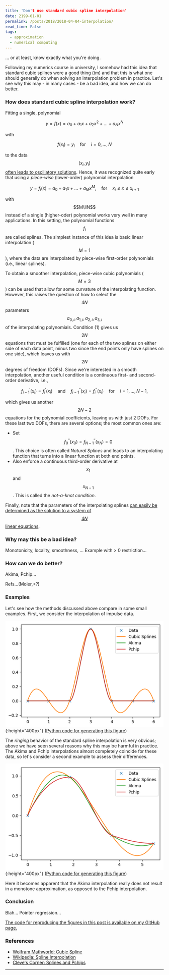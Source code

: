 ```yaml
---
title: 'Don't use standard cubic spline interpolation'
date: 2199-01-01
permalink: /posts/2018/2018-04-04-interpolation/
read_time: False
tags:
  - approximation
  - numerical computing
---
```

... or at least, know exactly what you're doing.

Following my numerics course in university, I somehow had this idea that standard cubic splines were a good thing (tm) and that this is what one should generally do when solving an interpolation problem in practice.
Let's see why this may - in many cases - be a bad idea, and how we can do better.

### How does standard cubic spline interpolation work?
Fitting a single, polynomial 

$$ y = f(x) = a_0 + a_1 x + a_2 x^2 + \ldots + a_N x^N$$

with 

$$ f(x_i) = y_i \quad \text{for} \quad i=0,\ldots,N \tag{1} $$

to the data $$(x_i, y_i)$$ [often leads to oscillatory solutions](https://en.wikipedia.org/wiki/Runge%27s_phenomenon).
Hence, it was recognized quite early that using a *piece-wise* (lower-order) polynomial interpolation

$$ y=f_i(x) = a_0 + a_1 x + \ldots + a_M x^M, \quad \text{for} \quad x_i \leq x \leq x_{i+1}$$

with $$M\llN$$ instead of a single (higher-oder) polynomial works very well in many applications. In this setting, the polynomial functions $$f_i$$ are called splines. The simplest instance of this idea is basic linear interpolation ($$M=1$$), where the data are interpolated by piece-wise first-order polynomials (i.e., linear splines).

To obtain a smoother interpolation, piece-wise cubic polynomials ($$M=3$$) can be used that allow for some curvature of the interpolating function.
However, this raises the question of how to select the $$4N$$ parameters $$a_{0,i}, a_{1,i}, a_{2,i}, a_{3,i} $$ of the interpolating polynomials.
Condition (1) gives us $$2N$$ equations that must be fulfilled (one for each of the two splines on either side of each data point, minus two since the end points only have splines on one side), which leaves us with $$2N$$ degrees of freedom (DOFs).
Since we're interested in a smooth interpolation, another useful condition is a continuous first- and second-order derivative, i.e.,

$$f_{i-1}^'(x_i) = f_i^'(x_i) \quad \text{and} \quad f_{i-1}^''(x_i) = f_i^''(x_i) \quad \text{for} \quad i=1, \ldots, N-1, $$

which gives us another $$2N-2$$ equations for the polynomial coefficients, leaving us with just 2 DOFs.
For these last two DOFs, there are several options; the most common ones are:
* Set $$f_0^''(x_0) = f_{N-1}^''(x_N) = 0$$. This choice is often called *Natural Splines* and leads to an interpolating function that turns into a linear function at both end points.
* Also enforce a continuous third-order derivative at $$x_1$$ and $$x_{N-1}$$. This is called the *not-a-knot condition*.

Finally, note that the parameters of the interpolating splines [can easily be determined as the solution to a system of $$4N$$ linear equations](http://mathworld.wolfram.com/CubicSpline.html).

### Why may this be a bad idea?
Monotonicity, locality, smoothness, ...
Example with > 0 restriction...

### How can we do better?
Akima, Pchip...

Refs...(Moler,+?)

### Examples
Let's see how the methods discussed above compare in some small examples.
First, we consider the interpolation of impulse data.

![Interpolation results for impulse data](/images/2018-04-04-interpolation-impulse.png){:height="400px"}
([Python code for generating this figure](/snippets/interpolation/interpolation.py))

The *ringing* behavior of the standard spline interpolation is very obvious; above we have seen several reasons why this may be harmful in practice.
The Akima and Pchip interpolations almost completely coincide for these data, so let's consider a second example to assess their differences.

![Interpolation results for sine data](/images/2018-04-04-interpolation-sine.png){:height="400px"}
([Python code for generating this figure](/snippets/2018-04-04-interpolation.py))

Here it becomes apparent that the Akima interpolation really does not result in a monotone approximation, as opposed to the Pchip interpolation.

### Conclusion
Blah...
Pointer regression...

[The code for reproducing the figures in this post is available on my GitHub page.](https://github.com/e-pet/e-pet.github.io/blob/master/snippets/2018-04-04-interpolation.py)

### References
* [Wolfram Mathworld: Cubic Spline](http://mathworld.wolfram.com/CubicSpline.html)
* [Wikipedia: Spline Interpolation](https://en.wikipedia.org/wiki/Spline_interpolation)
* [Cleve's Corner: Splines and Pchips](https://blogs.mathworks.com/cleve/2012/07/16/splines-and-pchips/)

----
